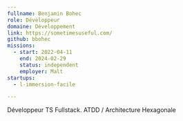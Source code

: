 ```yaml
---
fullname: Benjamin Bohec
role: Développeur
domaine: Développement
link: https://sometimesuseful.com/
github: bbohec
missions:
  - start: 2022-04-11
    end: 2024-02-29
    status: independent
    employer: Malt
startups:
  - l-immersion-facile

---
```



Développeur TS Fullstack. ATDD / Architecture Hexagonale
